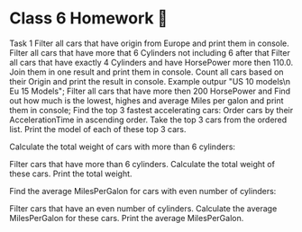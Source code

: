 ﻿# Class 6 Homework 📒


Task 1
Filter all cars that have origin from Europe and print them in console.
Filter all cars that have more that 6 Cylinders not including 6 after that Filter all cars that have exactly 4 Cylinders and have HorsePower more then 110.0. Join them in one result and print them in console.
Count all cars based on their Origin and print the result in console. Example outpur "US 10 models\n Eu 15 Models";
Filter all cars that have more then 200 HorsePower and Find out how much is the lowest, highes and average Miles per galon and print them in console;
Find the top 3 fastest accelerating cars:
Order cars by their AccelerationTime in ascending order. Take the top 3 cars from the ordered list. Print the model of each of these top 3 cars.

Calculate the total weight of cars with more than 6 cylinders:

Filter cars that have more than 6 cylinders. Calculate the total weight of these cars. Print the total weight.

Find the average MilesPerGalon for cars with even number of cylinders:

Filter cars that have an even number of cylinders. Calculate the average MilesPerGalon for these cars. Print the average MilesPerGalon.